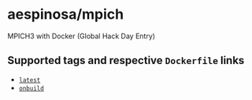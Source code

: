 # aespinosa/mpich

MPICH3 with Docker (Global Hack Day Entry)

## Supported tags and respective `Dockerfile` links

  * [`latest`](https://github.com/aespinosa/mpich-docker/blob/master/runtime/Dockerfile)
  * [`onbuild`](https://github.com/aespinosa/mpich-docker/blob/master/onbuild/Dockerfile)
